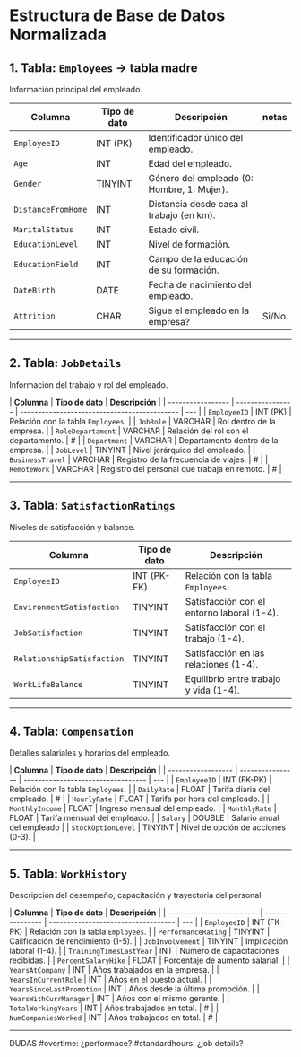 # Estructura de Base de Datos Normalizada

## 1. Tabla: `Employees` -> tabla madre

Información principal del empleado.

| **Columna**        | **Tipo de dato** | **Descripción**                            | notas |
| ------------------ | ---------------- | ------------------------------------------ | ----- |
| `EmployeeID`       | INT (PK)         | Identificador único del empleado.          |
| `Age`              | INT              | Edad del empleado.                         |
| `Gender`           | TINYINT          | Género del empleado (0: Hombre, 1: Mujer). |
| `DistanceFromHome` | INT              | Distancia desde casa al trabajo (en km).   |
| `MaritalStatus`    | INT              | Estado civil.                              |
| `EducationLevel`   | INT              | Nivel de formación.                        |
| `EducationField`   | INT              | Campo de la educación de su formación.     |
| `DateBirth`        | DATE             | Fecha de nacimiento del empleado.          |
| `Attrition`        | CHAR             | Sigue el empleado en la empresa?           | Si/No |

---

## 2. Tabla: `JobDetails`

Información del trabajo y rol del empleado.

| **Columna**       | **Tipo de dato** | **Descripción**                              |
| ----------------- | ---------------- | -------------------------------------------- | --- |
| `EmployeeID`      | INT (PK)         | Relación con la tabla `Employees`.           |
| `JobRole`         | VARCHAR          | Rol dentro de la empresa.                    |
| `RoleDepartament` | VARCHAR          | Relación del rol con el departamento.        | #   |
| `Department`      | VARCHAR          | Departamento dentro de la empresa.           |
| `JobLevel`        | TINYINT          | Nivel jerárquico del empleado.               |
| `BusinessTravel`  | VARCHAR          | Registro de la frecuencia de viajes.         | #   |
| `RemoteWork`      | VARCHAR          | Registro del personal que trabaja en remoto. | #   |

---

## 3. Tabla: `SatisfactionRatings`

Niveles de satisfacción y balance.

| **Columna**                | **Tipo de dato** | **Descripción**                            |
| -------------------------- | ---------------- | ------------------------------------------ |
| `EmployeeID`               | INT (PK-FK)      | Relación con la tabla `Employees`.         |
| `EnvironmentSatisfaction`  | TINYINT          | Satisfacción con el entorno laboral (1-4). |
| `JobSatisfaction`          | TINYINT          | Satisfacción con el trabajo (1-4).         |
| `RelationshipSatisfaction` | TINYINT          | Satisfacción en las relaciones (1-4).      |
| `WorkLifeBalance`          | TINYINT          | Equilibrio entre trabajo y vida (1-4).     |

---

## 4. Tabla: `Compensation`

Detalles salariales y horarios del empleado.

| **Columna**        | **Tipo de dato** | **Descripción**                    |
| ------------------ | ---------------- | ---------------------------------- | --- |
| `EmployeeID`       | INT (FK-PK)      | Relación con la tabla `Employees`. |
| `DailyRate`        | FLOAT            | Tarifa diaria del empleado.        | #   |
| `HourlyRate`       | FLOAT            | Tarifa por hora del empleado.      |
| `MonthlyIncome`    | FLOAT            | Ingreso mensual del empleado.      |
| `MonthlyRate`      | FLOAT            | Tarifa mensual del empleado.       |
| `Salary`           | DOUBLE           | Salario anual del empleado         |
| `StockOptionLevel` | TINYINT          | Nivel de opción de acciones (0-3). |

---

## 5. Tabla: `WorkHistory`

Descripción del desempeño, capacitación y trayectoria del personal

| **Columna**               | **Tipo de dato** | **Descripción**                     |
| ------------------------- | ---------------- | ----------------------------------- | --- |
| `EmployeeID`              | INT (FK-PK)      | Relación con la tabla `Employees`.  |
| `PerformanceRating`       | TINYINT          | Calificación de rendimiento (1-5).  |
| `JobInvolvement`          | TINYINT          | Implicación laboral (1-4).          |
| `TrainingTimesLastYear`   | INT              | Número de capacitaciones recibidas. |
| `PercentSalaryHike`       | FLOAT            | Porcentaje de aumento salarial.     |
| `YearsAtCompany`          | INT              | Años trabajados en la empresa.      |
| `YearsInCurrentRole`      | INT              | Años en el puesto actual.           |
| `YearsSinceLastPromotion` | INT              | Años desde la última promoción.     |
| `YearsWithCurrManager`    | INT              | Años con el mismo gerente.          |
| `TotalWorkingYears`       | INT              | Años trabajados en total.           | #   |
| `NumCompaniesWorked`      | INT              | Años trabajados en total.           | #   |

---

DUDAS
#overtime: ¿performace?
#standardhours: ¿job details?
